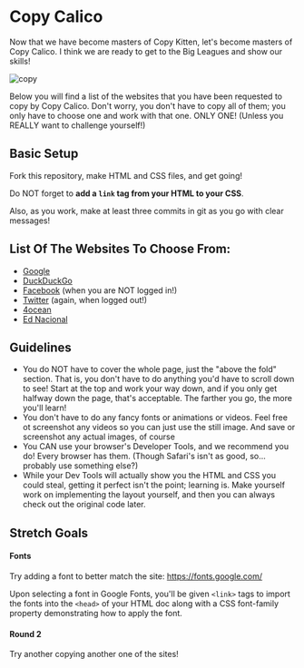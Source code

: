 # Copy Calico

Now that we have become masters of Copy Kitten, let's become masters of Copy Calico. I think we are ready to get to the Big Leagues and show our skills!

![copy](https://proxy.duckduckgo.com/iu/?u=https%3A%2F%2Finsomniacharold.files.wordpress.com%2F2010%2F11%2Fcopycat.jpg&f=1)

Below you will find a list of the websites that you have been requested to copy by Copy Calico. Don't worry, you don't have to copy all of them; you only have to choose one and work with that one. ONLY ONE! (Unless you REALLY want to challenge yourself!)

## Basic Setup

Fork this repository, make HTML and CSS files, and get going!

Do NOT forget to **add a `link` tag from your HTML to your CSS**. 

Also, as you work, make at least three commits in git as you go with clear messages!

## List Of The Websites To Choose From:

- [Google](https://www.google.com/)
- [DuckDuckGo](https://duckduckgo.com/)
- [Facebook](https://www.facebook.com/) (when you are NOT logged in!)
- [Twitter](https://twitter.com/) (again, when logged out!)
- [4ocean](https://www.4ocean.com/)
- [Ed Nacional](https://ednacional.com/)

## Guidelines

- You do NOT have to cover the whole page, just the "above the fold" section. That is, you don't have to do anything you'd have to scroll down to see! Start at the top and work your way down, and if you only get halfway down the page, that's acceptable. The farther you go, the more you'll learn!
- You don't have to do any fancy fonts or animations or videos. Feel free ot screenshot any videos so you can just use the still image. And save or screenshot any actual images, of course
- You CAN use your browser's Developer Tools, and we recommend you do! Every browser has them. (Though Safari's isn't as good, so... probably use something else?)
- While your Dev Tools will actually show you the HTML and CSS you could steal, getting it perfect isn't the point; learning is. Make yourself work on implementing the layout yourself, and then you can always check out the original code later.

## Stretch Goals

#### Fonts

Try adding a font to better match the site: https://fonts.google.com/

Upon selecting a font in Google Fonts, you'll be given `<link>` tags to import the fonts into the `<head>` of your HTML doc along with a CSS font-family property demonstrating how to apply the font. 

#### Round 2

Try another copying another one of the sites!
